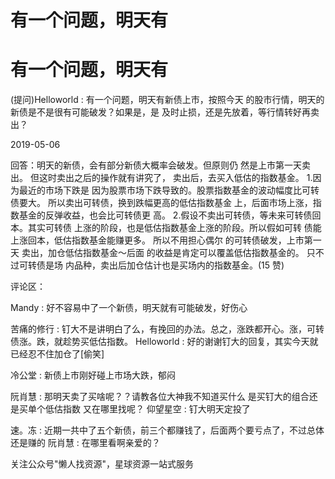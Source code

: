 # 有一个问题，明天有

# 有一个问题，明天有

(提问)Helloworld : 有一个问题，明天有新债上市，按照今天 的股市行情，明天的新债是不是很有可能破发？如果是，是 及时止损，还是先放着，等行情转好再卖出？

2019-05-06

回答：明天的新债，会有部分新债大概率会破发。但原则仍 然是上市第一天卖出。 但这时卖出之后的操作就有讲究了， 卖出后，去买入低估的指数基金。 1.因为最近的市场下跌是 因为股票市场下跌导致的。股票指数基金的波动幅度比可转 债要大。 所以卖出可转债，换到跌幅更高的低估指数基金 上，后面市场上涨，指数基金的反弹收益，也会比可转债更 高。 2.假设不卖出可转债，等未来可转债回本。其实可转债 上涨的阶段，也是低估指数基金上涨的阶段。所以假如可转 债能上涨回本，低估指数基金能赚更多。 所以不用担心偶尔 的可转债破发，上市第一天 卖出，加仓低估指数基金～后面 的收益是肯定可以覆盖低估指数基金的。 只不过可转债是场 内品种，卖出后加仓估计也是买场内的指数基金。(15 赞)

评论区：

Mandy : 好不容易中了一个新债，明天就有可能破发，好伤心

苦痛的修行 : 钉大不是讲明白了么，有挽回的办法。总之，涨跌都开心。涨，可转债涨。跌，就趁势买低估指数。 Helloworld : 好的谢谢钉大的回复，其实今天就已经忍不住加仓了[偷笑]

冷公堂 : 新债上市刚好碰上市场大跌，郁闷

阮肖慧 : 那明天卖了买啥呢？？请教各位大神我不知道买什么 是买钉大的组合还是买单个低估指数 又在哪里找呢？ 仰望星空 : 钉大明天定投了

速。冻 : 近期一共中了五个新债，前三个都赚钱了，后面两个要亏点了，不过总体还是赚的 阮肖慧 : 在哪里看啊亲爱的？

关注公众号"懒人找资源"，星球资源一站式服务